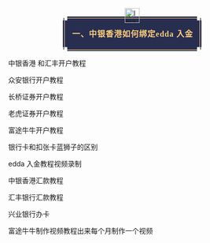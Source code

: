 <section style="display: flex; flex-direction: column; visibility: visible;" data-mid="" mpa-from-tpl="t"><section style="align-self: center; display: flex; flex-direction: column; visibility: visible;" data-mid="" mpa-from-tpl="t"><section style="width: 30px; height: 29px; display: flex; justify-content: center; align-items: center; align-self: center; z-index: 1; margin-bottom: -12px; visibility: visible;" data-mid="" mpa-from-tpl="t" nodeleaf=""><img data-src="https://mmbiz.qpic.cn/mmbiz_gif/orH3y2RPFge7HZiaJE1aNJ7IbOUw4Xuu64CzXhia0Qd0rNuOpR4micKKOnVyNFP79gYU3L9xeRqm67UcojPKFTl3g/640" class="rich_pages wxw-img __bg_gif" data-ratio="0.8057142857142857" data-w="350" data-original-style="null" data-index="1" src="https://mmbiz.qpic.cn/mmbiz_gif/orH3y2RPFge7HZiaJE1aNJ7IbOUw4Xuu64CzXhia0Qd0rNuOpR4micKKOnVyNFP79gYU3L9xeRqm67UcojPKFTl3g/640?tp=webp&amp;wxfrom=5&amp;wx_lazy=1" _width="350px" style="height: auto !important; visibility: visible !important; width: 30px !important;" data-order="0" alt="Image" data-report-img-idx="2" data-fail="0"></section><section style="width: 9px; height: 8px; display: flex; justify-content: center; align-items: center; align-self: flex-start; z-index: 1; margin-bottom: -8px; background: rgb(255, 255, 255); visibility: visible;" data-mid="" mpa-from-tpl="t" nodeleaf=""><img data-src="https://mmbiz.qpic.cn/mmbiz_svg/yYI4pIsF7XGgPPIgOqQjcSeNXMibgINH8aK16iazKScboqxfnS4sNjNTNZnxgMiaPgMTxf5QzjxF4L4eH3HsCfZibGjMxxacicL9R/640" class="rich_pages wxw-img" data-ratio="0.8888888888888888" data-w="9" data-original-style="null" data-index="2" src="https://mmbiz.qpic.cn/mmbiz_svg/yYI4pIsF7XGgPPIgOqQjcSeNXMibgINH8aK16iazKScboqxfnS4sNjNTNZnxgMiaPgMTxf5QzjxF4L4eH3HsCfZibGjMxxacicL9R/640?tp=webp&amp;wxfrom=5&amp;wx_lazy=1&amp;wx_co=1" _width="9px" style="height: auto !important; visibility: visible !important; width: 9px !important;" crossorigin="anonymous" alt="Image" data-report-img-idx="0" data-fail="0"></section><section style="width: 9px; height: 8px; display: flex; justify-content: center; align-items: center; align-self: flex-end; z-index: 1; margin-bottom: -8px; background: rgb(255, 255, 255); transform: rotateY(180deg); visibility: visible;" data-mid="" mpa-from-tpl="t" nodeleaf=""><img data-src="https://mmbiz.qpic.cn/mmbiz_svg/VzQsdzsGScOkDytlqWCpt2JVyzGZCyia8Nx9wMSmELzz6kKbEhmWP3CwZk6F7EicxQA9GNYhKPQ4CG33JOflKx4QLEPL5aUtEc/640" class="rich_pages wxw-img" data-ratio="0.8888888888888888" data-w="9" data-original-style="null" data-index="3" src="https://mmbiz.qpic.cn/mmbiz_svg/VzQsdzsGScOkDytlqWCpt2JVyzGZCyia8Nx9wMSmELzz6kKbEhmWP3CwZk6F7EicxQA9GNYhKPQ4CG33JOflKx4QLEPL5aUtEc/640?tp=webp&amp;wxfrom=5&amp;wx_lazy=1&amp;wx_co=1" _width="9px" style="height: auto !important; visibility: visible !important; width: 9px !important;" crossorigin="anonymous" alt="Image" data-report-img-idx="1" data-fail="0"></section><section style="padding: 2.8px 2.8px 2.5px; background: rgb(39, 46, 80); visibility: visible;" data-mid="" mpa-from-tpl="t"><section style="text-align: center; border-width: 1px; border-style: solid; border-color: rgb(255, 206, 122); padding: 5px 13px 4px 15px; visibility: visible;" data-mid="" mpa-from-tpl="t"><p style="font-size: 16px; font-family: PingFangSC-Medium, &quot;PingFang SC&quot;; font-weight: bold; color: rgb(255, 206, 122); line-height: 22px; letter-spacing: 1px; visibility: visible;" data-mid="" mpa-is-content="t"><span leaf="" style="visibility: visible;">一、中银香港如何绑定edda 入金</span></p></section></section><section style="width: 9px; height: 8px; display: flex; justify-content: center; align-items: center; align-self: flex-start; z-index: 1; margin-top: -8px; background: rgb(255, 255, 255); transform: rotateX(180deg); visibility: visible;" data-mid="" mpa-from-tpl="t" nodeleaf=""><img data-src="https://mmbiz.qpic.cn/mmbiz_svg/wcib2GksmGOmgH0MRrOyX7INVzJI0ic775qUEJ5PpNOrEgJDT0afSUAw1Mxibc6oFA702gsbnXVOThgj4BP97TBc7WZTRWhSbld/640" class="rich_pages wxw-img" data-ratio="0.8888888888888888" data-w="9" data-original-style="null" data-index="4" src="https://mmbiz.qpic.cn/mmbiz_svg/wcib2GksmGOmgH0MRrOyX7INVzJI0ic775qUEJ5PpNOrEgJDT0afSUAw1Mxibc6oFA702gsbnXVOThgj4BP97TBc7WZTRWhSbld/640?tp=webp&amp;wxfrom=5&amp;wx_lazy=1&amp;wx_co=1" _width="9px" style="height: auto !important; visibility: visible !important; width: 9px !important;" crossorigin="anonymous" alt="Image" data-report-img-idx="3" data-fail="0"></section><section style="width: 9px; height: 8px; display: flex; justify-content: center; align-items: center; align-self: flex-end; z-index: 1; margin-top: -8px; background: rgb(255, 255, 255); transform: rotate(180deg); visibility: visible;" data-mid="" mpa-from-tpl="t" nodeleaf=""><img data-src="https://mmbiz.qpic.cn/mmbiz_svg/UOCHvzUGAIUK9fyoWR0Ru5rHDwUsca4L6p9icb4jib5P8Q0kGqTrySrhVVevmHW98qPiaKXfvRWViayicWQYKXZrhaAN9bEvBS8cd/640" class="rich_pages wxw-img" data-ratio="0.8888888888888888" data-w="9" data-original-style="null" data-index="5" src="https://mmbiz.qpic.cn/mmbiz_svg/UOCHvzUGAIUK9fyoWR0Ru5rHDwUsca4L6p9icb4jib5P8Q0kGqTrySrhVVevmHW98qPiaKXfvRWViayicWQYKXZrhaAN9bEvBS8cd/640?tp=webp&amp;wxfrom=5&amp;wx_lazy=1&amp;wx_co=1" _width="9px" style="height: auto !important; visibility: visible !important; width: 9px !important;" crossorigin="anonymous" alt="Image" data-report-img-idx="5" data-fail="0"></section></section></section>

中银香港 和汇丰开户教程

众安银行开户教程

长桥证券开户教程

老虎证券开户教程

富途牛牛开户教程

银行卡和扣张卡蓝狮子的区别

edda 入金教程视频录制

中银香港汇款教程

汇丰银行汇款教程

兴业银行办卡

富途牛牛制作视频教程出来每个月制作一个视频